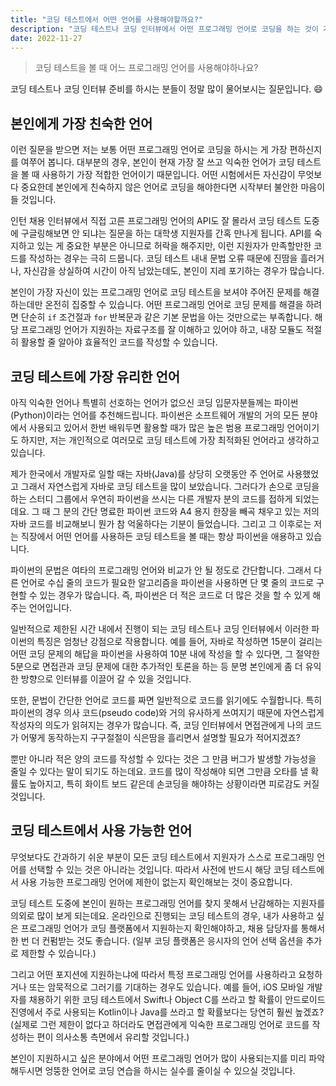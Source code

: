 ```yaml
---
title: "코딩 테스트에서 어떤 언어를 사용해야할까요?"
description: "코딩 테스트나 코딩 인터뷰에서 어떤 프로그래밍 언어로 코딩을 하는 것이 가장 유리하고 효과적인지 알아보겠습니다."
date: 2022-11-27
---
```


> 코딩 테스트을 볼 때 어느 프로그래밍 언어를 사용해야하나요?

코딩 테스트나 코딩 인터뷰 준비를 하시는 분들이 정말 많이 물어보시는 질문입니다. 😄

## 본인에게 가장 친숙한 언어

이런 질문을 받으면 저는 보통 어떤 프로그래밍 언어로 코딩을 하시는 게 가장 편하신지를 여쭈어 봅니다.
대부분의 경우, 본인이 현재 가장 잘 쓰고 익숙한 언어가 코딩 테스트을 볼 때 사용하기 가장 적합한 언어이기 때문입니다.
어떤 시험에서든 자신감이 무엇보다 중요한데 본인에게 친숙하지 않은 언어로 코딩을 해야한다면 시작부터 불안한 마음이 들 것입니다.

인턴 채용 인터뷰에서 직접 고른 프로그래밍 언어의 API도 잘 몰라서 코딩 테스트 도중에 구글링해보면 안 되냐는 질문을 하는 대학생 지원자를 간혹 만나게 됩니다.
API를 숙지하고 있는 게 중요한 부분은 아니므로 허락을 해주지만, 이런 지원자가 만족할만한 코드를 작성하는 경우는 극히 드뭅니다.
코딩 테스트 내내 문법 오류 때문에 진땀을 흘러거나, 자신감을 상실하여 시간이 아직 남았는데도, 본인이 지레 포기하는 경우가 많습니다.

본인이 가장 자신이 있는 프로그래밍 언어로 코딩 테스트을 보셔야 주어진 문제를 해결하는데만 온전히 집중할 수 있습니다.
어떤 프로그래밍 언어로 코딩 문제를 해결을 하려면 단순히 `if` 조건절과 `for` 반복문과 같은 기본 문법을 아는 것만으로는 부족합니다.
해당 프로그래밍 언어가 지원하는 자료구조를 잘 이해하고 있어야 하고, 내장 모듈도 적절히 활용할 줄 알아야 효율적인 코드를 작성할 수 있습니다.

## 코딩 테스트에 가장 유리한 언어

아직 익숙한 언어나 특별히 선호하는 언어가 없으신 코딩 입문자분들께는 파이썬(Python)이라는 언어를 추천해드립니다.
파이썬은 소프트웨어 개발의 거의 모든 분야에서 사용되고 있어서 한번 배워두면 활용할 때가 많은 높은 범용 프로그래밍 언어이기도 하지만,
저는 개인적으로 여러모로 코딩 테스트에 가장 최적화된 언어라고 생각하고 있습니다.

제가 한국에서 개발자로 일할 때는 자바(Java)를 상당히 오랫동안 주 언어로 사용했었고 그래서 자연스럽게 자바로 코딩 테스트을 많이 보았습니다.
그러다가 손으로 코딩을 하는 스터디 그룹에서 우연히 파이썬을 쓰시는 다른 개발자 분의 코드를 접하게 되었는데요.
그 때 그 분의 간단 명료한 파이썬 코드와 A4 용지 한장을 빼곡 채우고 있는 저의 자바 코드를 비교해보니 뭔가 참 억울하다는 기분이 들었습니다.
그리고 그 이후로는 저는 직장에서 어떤 언어를 사용하든 코딩 테스트을 볼 때는 항상 파이썬을 애용하고 있습니다.

파이썬의 문법은 여타의 프로그래밍 언어와 비교가 안 될 정도로 간단합니다.
그래서 다른 언어로 수십 줄의 코드가 필요한 알고리즘을 파이썬을 사용하면 단 몇 줄의 코드로 구현할 수 있는 경우가 많습니다.
즉, 파이썬은 더 적은 코드로 더 많은 것을 할 수 있게 해주는 언어입니다.

일반적으로 제한된 시간 내에서 진행이 되는 코딩 테스트나 코딩 인터뷰에서 이러한 파이썬의 특징은 엄청난 강점으로 작용합니다.
예를 들어, 자바로 작성하면 15분이 걸리는 어떤 코딩 문제의 해답을 파이썬을 사용하여 10분 내에 작성을 할 수 있다면,
그 절약한 5분으로 면접관과 코딩 문제에 대한 추가적인 토론을 하는 등 분명 본인에게 좀 더 유익한 방향으로 인터뷰를 이끌어 갈 수 있을 것입니다.

또한, 문법이 간단한 언어로 코드를 짜면 일반적으로 코드를 읽기에도 수월합니다.
특히 파이썬의 경우 의사 코드(pseudo code)와 거의 유사하게 쓰여지기 때문에 자연스럽게 작성자의 의도가 읽혀지는 경우가 많습니다.
즉, 코딩 인터뷰에서 면접관에게 나의 코드가 어떻게 동작하는지 구구절절이 식은땀을 흘리면서 설명할 필요가 적어지겠죠?

뿐만 아니라 적은 양의 코드를 작성할 수 있다는 것은 그 만큼 버그가 발생할 가능성을 줄일 수 있다는 말이 되기도 하는데요.
코드를 많이 작성해야 되면 그만큼 오타를 낼 확률도 높아지고, 특히 화이트 보드 같은데 손코딩을 해야하는 상황이라면 피로감도 커질 것입니다.

## 코딩 테스트에서 사용 가능한 언어

무엇보다도 간과하기 쉬운 부분이 모든 코딩 테스트에서 지원자가 스스로 프로그래밍 언어를 선택할 수 있는 것은 아니라는 것입니다.
따라서 사전에 반드시 해당 코딩 테스트에서 사용 가능한 프로그래밍 언어에 제한이 없는지 확인해보는 것이 중요합니다.

코딩 테스트 도중에 본인이 원하는 프로그래밍 언어를 찾지 못해서 난감해하는 지원자를 의외로 많이 보게 되는데요.
온라인으로 진행되는 코딩 테스트의 경우, 내가 사용하고 싶은 프로그래밍 언어가 코딩 플랫폼에서 지원하는지 확인해야하고, 채용 담당자를 통해서 한 번 더 컨펌받는 것도 좋습니다. (일부 코딩 플랫폼은 응시자의 언어 선택 옵션을 추가로 제한할 수 있습니다.)

그리고 어떤 포지션에 지원하는냐에 따라서 특정 프로그래밍 언어를 사용하라고 요청하거나 또는 암묵적으로 그러기를 기대하는 경우도 있습니다.
예를 들어, iOS 모바일 개발자를 채용하기 위한 코딩 테스트에서 Swift나 Object C를 쓰라고 할 확률이 안드로이드 진영에서 주로 사용되는 Kotlin이나 Java를 쓰라고 할 확률보다는 당연히 훨씬 높겠죠?
(실제로 그런 제한이 없다고 하더라도 면접관에게 익숙한 프로그래밍 언어로 코드를 작성하는 편이 의사소통 측면에서 유리할 것입니다.)

본인이 지원하시고 싶은 분야에서 어떤 프로그래밍 언어가 많이 사용되는지를 미리 파악해두시면 엉뚱한 언어로 코딩 연습을 하시는 실수를 줄이실 수 있으실 것입니다.
